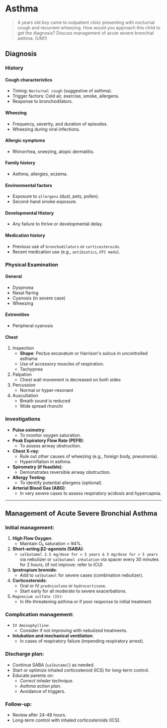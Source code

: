 # Asthma

> 4 years old boy came to outpatient clinic presenting with nocturnal cough and recurrent wheezing. How would you approach this child to get the diagnosis? Discuss management of acute severe bronchial asthma. (UM1)

## Diagnosis

### History

#### Cough characteristics

- Timing: `Nocturnal cough` (suggestive of asthma).
- Trigger factors: Cold air, exercise, smoke, allergens.
- Response to bronchodilators.

#### Wheezing

- Frequency, severity, and duration of episodes.
- Wheezing during viral infections.

#### Allergic symptoms

- Rhinorrhea, sneezing, atopic dermatitis.

#### Family history

- Asthma, allergies, eczema.

#### Environmental factors

- Exposure to `allergens` (dust, pets, pollen).
- Second-hand smoke exposure.

#### Developmental History

- Any failure to thrive or developmental delay.

#### Medication history

- Previous use of `bronchodilators` or `corticosteroids`.
- Recent medication use (e.g., `antibiotics`, `OTC meds`).

### Physical Examination

#### General

- Dyspnoea
- Nasal flaring
- Cyanosis (in severe case)
- Wheezing

#### Extremities

- Peripheral cyanosis

#### Chest

1. Inspection
   - **Shape**: Pectus excavatum or Harrison's sulcus in uncontrolled asthama
   - Use of accessory muscles of respiration.
   - Tachypnea
1. Palpation
   - Chest wall movement is decreased on both sides
1. Percussion
   - Normal or hyper-resonant
1. Auscultation
   - Breath sound is reduced
   - Wide spread rhonchi

### Investigations

- **Pulse oximetry**:
  - To monitor oxygen saturation.
- **Peak Expiratory Flow Rate (PEFR)**:
  - To assess airway obstruction.
- **Chest X-ray**:
  - Rule out other causes of wheezing (e.g., foreign body, pneumonia).
  - Hyperinflation in asthma.
- **Spirometry (if feasible)**:
  - Demonstrates reversible airway obstruction.
- **Allergy Testing**:
  - To identify potential allergens (optional).
- **Arterial Blood Gas (ABG)**:
  - In very severe cases to assess respiratory acidosis and hypercapnia.

---

## Management of Acute Severe Bronchial Asthma

### Initial management:

1. **High Flow Oxygen**:
   - Maintain O₂ saturation > 94%.
2. **Short-acting β2-agonists (SABA)**:
   - `salbutamol 2.5 mg/dose for < 5 years & 5 mg/dose for > 5 years` via nebulizer or `salbutamol inhalation` via spacer every 30 minutes for 2 hours, (if not improve: refer to ICU)
3. **Ipratropium bromide**:
   - Add to `salbutamol` for severe cases (combination nebulizer).
4. **Corticosteroids**:
   - Oral or IV `prednisolone` or `hydrocortisone`.
   - Start early for all moderate to severe exacerbations.
5. `Magnesium sulfate (IV)`:
   - In life-threatening asthma or if poor response to initial treatment.

### Complication management:

- `IV Aminophylline`:
  - Consider if not improving with nebulized treatments.
- **Intubation and mechanical ventilation**:
  - In cases of respiratory failure (impending respiratory arrest).

### Discharge plan:

- Continue SABA (`salbutamol`) as needed.
- Start or optimize inhaled corticosteroid (ICS) for long-term control.
- Educate parents on:
  - _Correct inhaler technique_.
  - _Asthma action plan_.
  - Avoidance of triggers.

### Follow-up:

- Review after 24-48 hours.
- Long-term control with inhaled corticosteroids (ICS).
